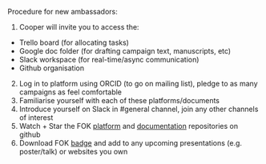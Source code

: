 Procedure for new ambassadors:
1. Cooper will invite you to access the: 
  * Trello board (for allocating tasks)
  * Google doc folder (for drafting campaign text, manuscripts, etc)
  * Slack workspace (for real-time/async communication)
  * Github organisation
2. Log in to platform using ORCID (to go on mailing list), pledge to as many campaigns as feel comfortable
3. Familiarise yourself with each of these platforms/documents
4. Introduce yourself on Slack in #general channel, join any other channels of interest
5. Watch + Star the FOK [platform](https://github.com/FreeOurKnowledge/platform) and [documentation](https://github.com/FreeOurKnowledge/documentation) repositories on github
6. Download FOK [badge](https://github.com/FreeOurKnowledge/documentation/blob/master/badge.png) and add to any upcoming presentations (e.g. poster/talk) or websites you own
